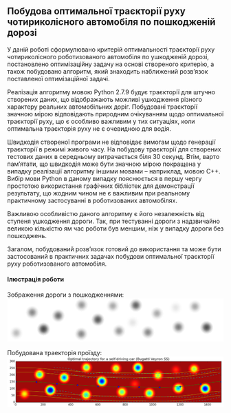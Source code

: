 ## Побудова оптимальної траєкторії руху чотириколісного автомобіля по пошкодженій дорозі

У даній роботі сформулювано критерій оптимальності траєкторії руху чотириколісного роботизованого автомобіля по ушкодженій дорозі, постановлено оптимізаційну задачу на основі створеного критерію, а також побудовано алгоритм, який знаходить наближений розв’язок поставленої оптимізаційної задачі.

Реалізація алгоритму мовою Python 2.7.9 будує траєкторії для штучно створених даних, що відображають можливі ушкодження різного характеру реальних автомобільних доріг. Побудовані траєкторії значною мірою відповідають природним очікуванням щодо оптимальної траєкторії руху, що є особливо важливим у тих ситуаціях, коли оптимальна траєкторія руху не є очевидною для водія.

Швидкодія створеної програми не відповідає вимогам щодо генерації траєкторії в режимі живого часу. На побудову траєкторії для створених тестових даних в середньому витрачається біля 30 секунд. Втім, варто пам’ятати, що швидкодія може бути значною мірою покращена у випадку реалізації алгоритму іншими мовами – наприклад, мовою С++. Вибір мови Python в даному випадку пояснюється в першу чергу простотою використання графічних бібліотек для демонстрації результату, що жодним чином не є важливим при реальному практичному застосуванні в роботизованих автомобілях.

Важливою особливістю даного алгоритму є його незалежність від ступеня ушкодження дороги. Так, при тестуванні дороги з надзвичайно великою кількістю ям час роботи був меншим, ніж у випадку дороги без пошкоджень.

Загалом, побудований розв’язок готовий до використання та може бути застосований в практичних задачах побудови оптимальної траєкторії руху роботизованого автомобіля.

#### Ілюстрація роботи

Зображення дороги з пошкодженнями:
![road](https://raw.githubusercontent.com/bashuk/thesis/master/doc/illustrations/34.png)

Побудована траекторія проїзду:
![trajectory](https://raw.githubusercontent.com/bashuk/thesis/master/doc/illustrations/33.png)
